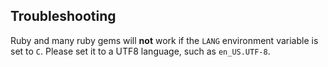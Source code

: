 ## Troubleshooting

<div class="warning">
Ruby and many ruby gems will <strong>not</strong> work if the <code>LANG</code>
environment variable is set to <code>C</code>. Please set it to a UTF8 language,
such as <code>en_US.UTF-8</code>.
</div>
